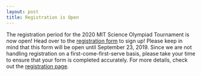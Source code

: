 ```yaml
---
layout: post
title: Registration is Open
---
```


The registration period for the 2020 MIT Science Olympiad Tournament is now open! Head over to the [registration form](https://mit.co1.qualtrics.com/jfe/form/SV_0jK9gSmaIYM5HQV) to sign up! Please keep in mind that this form will be open until September 23, 2019. Since we are not handling registration on a first-come-first-serve basis, please take your time to ensure that your form is completed accurately. For more details, check out the [registration page](http://scioly.mit.edu/registration).